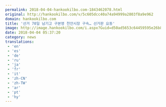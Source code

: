 ```yaml
---
permalink: 2018-04-04-hankookilbo.com-1843462078.html
original: http://hankookilbo.com/v/5c605dcc40a74a94999a2803f8a9e962
domain: hankookilbo.com
title: '선거 70일 남기고 구본영 천안시장 구속… 선거판 요동'
image: http://image.hankookilbo.com/i.aspx?Guid=d50ad5653c64459595e26b89a9f4288a&Month=201804&size=980
date: 2018-04-04 05:37:20
category: news
translations: 
 - 'en'
 - 'es'
 - 'de'
 - 'ru'
 - 'ja'
 - 'fr'
 - 'it'
 - 'zh-CN'
 - 'zh-TW'
 - 'ar'
 - 'pt'
 - 'hy'
---
```


